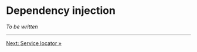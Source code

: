 # Dependency injection

_To be written_

---

[Next: Service locator »](introduction/service-locator.md)

